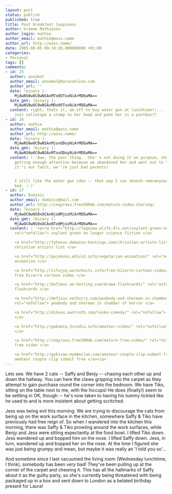 ```yaml
---
layout: post
status: publish
published: true
title: Post breakfast loopiness
author: Graeme Mathieson
author_login: mathie
author_email: mathie@woss.name
author_url: http://woss.name/
date: 2005-08-05 09:18:28.000000000 +01:00
categories:
- Personal
tags: []
comments:
- id: 25
  author: annabel
  author_email: annabel@durasonline.com
  author_url: ''
  date: !binary |-
    MjAwNS0wOC0wNSAxMTo0OToxNiArMDEwMA==
  date_gmt: !binary |-
    MjAwNS0wOC0wNSAxMDo0OToxNiArMDEwMA==
  content: right, thats it, am off to buy water gun at lunchtime!!.... or we could
    just cellotape a stamp to her head and poke her in a postbox??
- id: 26
  author: mathie
  author_email: mathie@woss.name
  author_url: http://woss.name/
  date: !binary |-
    MjAwNS0wOC0wNSAxMjoxODoyNiArMDEwMA==
  date_gmt: !binary |-
    MjAwNS0wOC0wNSAxMToxODoyNiArMDEwMA==
  content: ! 'Aww, the poor thing.  She''s not doing it on purpose, she''s just not
    getting enough attention because we abandoned her and went out to the pub.  Really
    it''s our fault, we''re just bad parents!


    I still like the water gun idea -- that way I can skoosh <em>anyone</em> being
    bad. :-)'
- id: 27
  author: Dominic
  author_email: dominic@mail.com
  author_url: http://ceqyraxu.free300mb.com/mature-video-sharing/
  date: !binary |-
    MjAwOC0wNS0xOCAxNjo0MjozMiArMDEwMA==
  date_gmt: !binary |-
    MjAwOC0wNS0xOCAxNTo0MjozMiArMDEwMA==
  content: ! '<p><a href="http://faqesow.elife.0lx.net/soylant-green-no-longer-science-fiction/"
    rel="nofollow"> soylant green no longer science fiction </a>

    <a href="http://fyhonuv.domains-hostings.com/christian-artists-list/" rel="nofollow">
    christian artists list </a>

    <a href="http://gajekonu.edivid.info/vegetarian-animation/" rel="nofollow"> vegetarian
    animation </a>

    <a href="http://cifujyq.warezhostz.info/free-bizarre-cartoon-video/" rel="nofollow">
    free bizarre cartoon video </a>

    <a href="http://befimuz.ae-hosting.com/drama-flashcards/" rel="nofollow"> drama
    flashcards </a>

    <a href="http://defisuv.nethurry.com/peabody-and-sherman-in-chamber-of-horror/"
    rel="nofollow"> peabody and sherman in chamber of horror </a>

    <a href="http://dihoxu.owntruth.com/lesko-comedy/" rel="nofollow"> lesko comedy
    </a>

    <a href="http://gakemiq.3vindia.info/amateur-video/" rel="nofollow"> amateur video
    </a>

    <a href="http://ceqyraxu.free300mb.com/mature-free-video/" rel="nofollow"> mature
    free video </a>

    <a href="http://gykisaw.mymmoclan.com/amateur-couple-clip-submit-free/" rel="nofollow">
    amateur couple clip submit free </a></p>'
---
```

Lets see.  We have 2 cats -- Saffy and Benjy -- chasing each other up and down the hallway.  You can here the claws gripping into the carpet as they attempt to gain purchase round the corner into the bedroom.  We have Tiko, sitting on the table next to me, with the hiccups!  He does (finally!) seem to be settling in OK, though -- he's now taken to having his tummy tickled like he used to and is more insistent about getting scritched.

Jess was being evil this morning.  We are trying to discourage the cats from being up on the work surface in the kitchen, somewhere Saffy & Tiko have previously had free reign of.  So when I wandered into the kitchen this morning, there was Saffy & Tiko prowling around the work surfaces, while Benjy and Jess were sitting expectantly at the food bowl.  I lifted Tiko down.  Jess wandered up and bopped him on the nose.  I lifted Saffy down.  Jess, in turn, wandered up and bopped her on the nose.  At the time I figured she was just being grumpy and mean, but maybe it was really an 'I told you so'...

And sometime since I last vacuumed the living room (Wednesday lunchtime, I think), somebody has been <em>very</em> bad!  They've been pulling up at the corner of the carpet and chewing it.  This has all the hallmarks of Saffy about it as the guilty party, so she's currently being threatened with being packaged up in a box and sent down to London as a belated birthday present for Laura!
